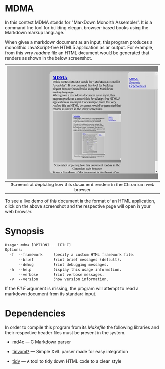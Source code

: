 # MDMA #########################################################################

In this context MDMA stands for "MarkDown Monolith Assembler". It is a command
line tool for building elegant browser-based books using the Markdown markup
language.

When given a markdown document as an input, this program produces a monolithic
JavaScript-free HTML5 application as an output. For example, from this very
_readme_ file an HTML document would be generated that renders as shown in the
below screenshot.

|                     [![Screenshot][img-demo]][url-demo]                      |
| :--------------------------------------------------------------------------: |
|  Screenshot depicting how this document renders in the Chromium web browser  |

[img-demo]: screenshot.jpg
[url-demo]: https://raw.githack.com/1Hyena/mdma/master/README.html
            "Click to see this document in your web browser"

To see a live demo of this document in the format of an HTML application, click
on the above screenshot and the respective page will open in your web browser.

# Synopsis #####################################################################

```
Usage: mdma [OPTION]... [FILE]
Options:
  -f  --framework     Specify a custom HTML framework file.
      --brief         Print brief messages (default).
      --debug         Print debugging messages.
  -h  --help          Display this usage information.
      --verbose       Print verbose messages.
  -v  --version       Show version information.

```

If the _FILE_ argument is missing, the program will attempt to read a markdown
document from its standard input.

# Dependencies #################################################################

In order to compile this program from its _Makefile_ the following libraries and
their respective header files must be present in the system.

* [md4c](https://github.com/mity/md4c) —
  C Markdown parser

* [tinyxml2](https://github.com/leethomason/tinyxml2) —
  Simple XML parser made for easy integration

* [tidy](https://www.html-tidy.org/) —
  A tool to tidy down HTML code to a clean style

